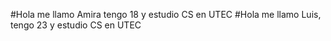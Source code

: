 #Hola me llamo Amira tengo 18 y estudio CS en UTEC
#Hola me llamo Luis, tengo 23 y estudio CS en UTEC